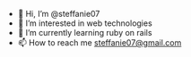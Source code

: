 - 👋 Hi, I’m @steffanie07
- 👀 I’m interested in web technologies 
- 🌱 I’m currently learning ruby on rails
- 📫 How to reach me steffanie07@gmail.com

<!---
steffanie07/steffanie07 is a ✨ special ✨ repository because its `README.md` (this file) appears on your GitHub profile.
You can click the Preview link to take a look at your changes.
--->
